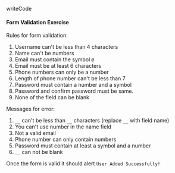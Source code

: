 writeCode

#### Form Validation Exercise

Rules for form validation:

1. Username can't be less than 4 characters
2. Name can't be numbers
3. Email must contain the symbol `@`
4. Email must be at least 6 characters
5. Phone numbers can only be a number
6. Length of phone number can't be less than 7
7. Password must contain a number and a symbol
8. Password and confirm password must be same.
9. None of the field can be blank

Messages for error:

1. `__` can't be less than `__` characters (replace `__` with field name)
2. You can't use number in the name field
3. Not a valid email
4. Phone number can only contain numbers
5. Password must contain at least a symbol and a number
6. `__` can not be blank

Once the form is valid it should alert `User Added Successfully!`

